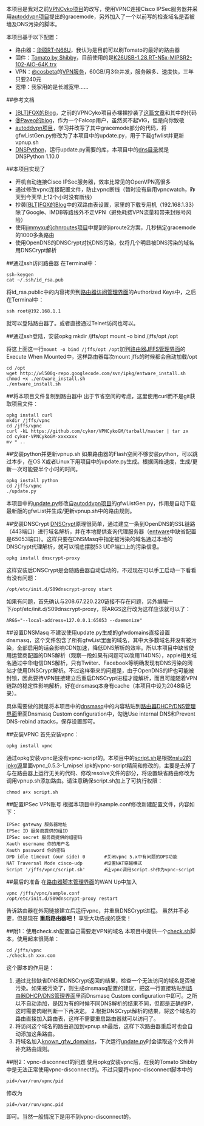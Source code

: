 本项目是我对之前[VPNCyko项目](https://github.com/cykor/VPNCyko)的改写，使用VPNC连接Cisco IPSec服务器并采用[autoddvpn项目](https://code.google.com/p/autoddvpn/)提出的gracemode，另外加入了一个以前写的检查域名是否被墙及DNS污染的脚本。

本项目基于以下配置：

* 路由器：[华硕RT-N66U](http://www.asus.com/Networks/Wireless_Routers/RTN66U/)，我认为是目前可以刷Tomato的最好的路由器
* 固件：[Tomato by Shibby](http://tomato.groov.pl/)，目前使用的是[K26USB-1.28.RT-N5x-MIPSR2-102-AIO-64K.trx](http://tomato.groov.pl/download/K26RT-N/build5x-102-EN/Asus%20RT-N66u%2064k/)
* VPN：[@cosbeta](https://twitter.com/cosbeta)的[VPN服务](http://killwall.com)，60GB/月3台并发，服务器多、速度快，三年只要240元
* 宽带：我家用的是长城宽带…… 

##参考文档
* [\[BLT\]FQX的Blog](http://www.zhongguotese.net)，之前的VPNCyko项目赤裸裸抄袭了[这篇文章](http://www.zhongguotese.net/2012/a-bridge-to-home-theater-2.html)和其中的代码
* [@Paveo的blog](http://w3.owind.com)，作为一个Falcop用户，虽然买不起VIG，但是向你致敬
* [autoddvpn项目](https://code.google.com/p/autoddvpn/)，学习并改写了其中gracemode部分的代码，将gfwListGen.py修改为了本项目中的update.py，用于下载gfwlist并更新vpnup.sh
* [DNSPython](http://www.dnspython.org/)，运行update.py需要的库，本项目中的[dns目录](https://github.com/cykor/VPNCykoGM/tree/master/dns)就是DNSPython 1.10.0

##本项目实现了
* 开机自动连接Cisco IPSec服务器，效率比常见的OpenVPN高很多
* 通过修改vpnc连接配置文件，防止vpnc断线（暂时没有启用vpncwatch，昨天到今天早上12个小时没有断线）
* 抄袭[\[BLT\]FQX的Blog](http://www.zhongguotese.net)中的双路由表设置，家里的下载专用机（192.168.1.33）除了Google、IMDB等路线外不走VPN（避免耗费VPN流量和带来封账号风险）
* 使用[jimmyxu的chnroutes项目](https://github.com/jimmyxu/chnroutes)中提到的iproute2方案，几秒搞定gracemode的1000多条路由
* 使用OpenDNS的DNSCrypt对抗DNS污染，仅将几个明显被DNS污染的域名用DNSCrypt解析

##通过ssh访问路由器
在Terminal中：

	ssh-keygen
	cat ~/.ssh/id_rsa.pub

将id_rsa.public中的内容拷贝到[路由器访问管理界面](http://192.168.1.1/admin-access.asp)的Authorized Keys中，之后在Terminal中：

	ssh root@192.168.1.1

就可以登陆路由器了。或者直接通过Telnet访问也可以。

##通过ssh登陆，安装opkg
	mkdir /jffs/opt
	mount -o bind /jffs/opt /opt 

将这上面这一行`mount -o bind /jffs/opt /opt`加到[路由器JFFS管理界面](http://192.168.1.1/admin-jffs2.asp)的Execute When Mounted中，这样路由器每次mount jffs的时候都会自动加载/opt

	cd /opt
	wget http://wl500g-repo.googlecode.com/svn/ipkg/entware_install.sh
	chmod +x ./entware_install.sh
	./entware_install.sh

##将本项目文件复制到路由器中
出于节省空间的考虑，这里使用curl而不是git获取项目文件：

	opkg install curl
	mkdir /jffs/vpnc
	cd /jffs/vpnc
	curl -kL https://github.com/cykor/VPNCykoGM/tarball/master | tar zx
	cd cykor-VPNCykoGM-xxxxxxx
	mv * ..
	
##安装python并更新vpnup.sh
如果路由器的Flash空间不够安装python，可以跳过本步，在OS X或者Linux下用项目中的update.py生成。根据网络速度，生成/更新一次可能要半个小时的时间。

	opkg install python
	cd /jffs/vpnc
	./update.py

本项目中的[update.py](https://github.com/cykor/VPNCykoGM/blob/master/update.py)修改自[autoddvpn项目](https://code.google.com/p/autoddvpn/)的gfwListGen.py，作用是自动下载最新版的gfwList并生成/更新vpnup.sh中的路由规则。

##安装DNSCrypt
[DNSCrypt](http://www.opendns.com/technology/dnscrypt/)原理很简单，通过建立一条到OpenDNS的SSL链路（443端口）进行域名解析，并在本地提供查询代理服务器（[entware](http://wl500g-repo.googlecode.com)中缺省配置是65053端口）。这样只要在DNSMasq中指定被污染的域名通过本地的DNSCrypt代理解析，就可以彻底摆脱53 UDP端口上的污染信息。

	opkg install dnscrypt-proxy

这样安装后DNSCrypt是会随路由器自动启动的，不过现在可以手工启动一下看看有没有问题：

	/opt/etc/init.d/S09dnscrypt-proxy start

如果有问题，首先确认与208.67.220.220链接不存在问题，另外编辑一下/opt/etc/init.d/S09dnscrypt-proxy，将ARGS这行改为这样应该就可以了：

	ARGS="--local-address=127.0.0.1:65053 --daemonize"   

##设置DNSMasq
不建议使用update.py生成的gfwdomains直接设置dnsmasq，这个文件包含了所有gfwList里面的域名，其中大多数域名并没有被污染，全部启用的话会影响CDN加速，降低DNS解析的效率。所以本项目中缺省使用运营商配置的DNS解析（观察一段如果有问题可以改用114DNS），apple相关域名通过中华电信DNS解析，只有Twiiter、Facebook等明确发现有DNS污染的网站才使用DNSCrypt解析。不过这样带来的问题是，由于OpenDNS的IP也可能被封锁，因此要待VPN链接建立后重启DNSCrypt进程才能解析，而且可能随着VPN链路的稳定性影响解析，好在dnsmasq本身有cache（本项目中设为2048条记录）。

具体需要做的就是将本项目中的[dnsmasq](https://github.com/cykor/VPNCykoGM/blob/master/dnsmasq)中的内容粘贴到[路由器DHCP/DNS管理界面](http://192.168.1.1/advanced-dhcpdns.asp)里面Dnsmasq Custom configuration中，勾选Use internal DNS和Prevent DNS-rebind attacks，保存设置即可。

##安装VPNC
首先安装vpnc：

	opkg install vpnc
	
通过opkg安装vpnc是没有vpnc-script的。本项目中的[script.sh](https://github.com/cykor/VPNCykoGM/blob/master/script.sh)是根据[nslu2的ipkg源](http://ipkg.nslu2-linux.org/feeds/optware/ddwrt/cross/stable/)里面vpnc_0.5.3-1_mipsel.ipk的vpnc-script精简和修改的，主要是去掉了与在路由器上运行无关的代码、修改resolve文件的部分，将设置缺省路由修改为调用vpnup.sh添加路由。请注意确保script.sh加上了可执行权限：

	chmod a+x script.sh

##配置IPSec VPN账号
根据本项目中的sample.conf修改新建配置文件，内容如下：

	IPSec gateway 服务器地址
	IPSec ID 服务商提供的组ID
	IPSec secret 服务商提供的组密码
	Xauth username 你的用户名
	Xauth password 你的密码
	DPD idle timeout (our side) 0		#关闭vpnc 5.x中有问题的DPD功能
	NAT Traversal Mode cisco-udp		#设置NAT穿越模式
	Script '/jffs/vpnc/script.sh'		#让vpnc调用script.sh作为vpnc-script

##最后的准备
在[路由器脚本管理界面](http://192.168.1.1/admin-scripts.asp)的WAN Up中加入

	vpnc /jffs/vpnc/sample.conf
	/opt/etc/init.d/S09dnscrypt-proxy restart

告诉路由器在外网链接建立后运行vpnc，并重启DNSCrypt进程。
虽然并不必要，但是现在 **重启路由器吧！** 享受大功告成的感觉！

##附1：使用check.sh配置自己需要走VPN的域名
本项目中提供一个[check.sh](https://github.com/cykor/VPNCykoGM/blob/master/check.sh)脚本，使用起来很简单：

	cd /jffs/vpnc
	./check.sh xxx.com

这个脚本的作用是：
1. 通过比较缺省DNS和DNSCrypt返回的结果，检查一个无法访问的域名是否被污染。如果被污染了，则生成dnsmasq配置的建议，把这一行直接粘贴到[路由器DHCP/DNS管理界面](http://192.168.1.1/advanced-dhcpdns.asp)里面Dnsmasq Custom configuration中即可。之所以不自动添加，是因为有的时候不同DNS解析的结果不同，但都是正确的IP，这时需要肉眼判断一下再决定。
2.根据DNSCrypt解析的结果，将这个域名的路由直接加入路由表，这样不需要重启路由器就可以访问了。 
3. 将访问这个域名的路由追加到vpnup.sh最后，这样下次路由器重启时也会自动添加这条路由。
4. 将域名加入[known_gfw_domains](https://github.com/cykor/VPNCykoGM/blob/master/known_gfw_domains)，下次运行[update.py](https://github.com/cykor/VPNCykoGM/blob/master/update.py)时会读取这个文件并补充路由规则。

##附2：vpnc-disconnect的问题
使用opkg安装vpnc后，在我的Tomato Shibby中是无法正常使用vpnc-disconnect的。不过只要将vpnc-disconnect脚本中的

	pid=/var/run/vpnc/pid

修改为

	pid=/var/run/vpnc.pid
	
即可。当然一般情况下是用不到vpnc-disconnect的。